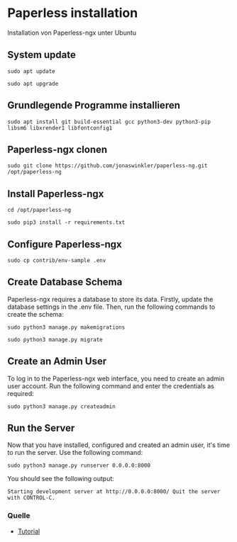 # Paperless installation
Installation von Paperless-ngx unter Ubuntu

## System update
```
sudo apt update

sudo apt upgrade
```

## Grundlegende Programme installieren
```
sudo apt install git build-essential gcc python3-dev python3-pip libsm6 libxrender1 libfontconfig1
```

## Paperless-ngx clonen
```
sudo git clone https://github.com/jonaswinkler/paperless-ng.git /opt/paperless-ng
```

## Install Paperless-ngx
```
cd /opt/paperless-ng

sudo pip3 install -r requirements.txt
```

## Configure Paperless-ngx
```
sudo cp contrib/env-sample .env
```
## Create Database Schema

Paperless-ngx requires a database to store its data. Firstly, update the database settings in the .env file. Then, run the following commands to create the schema:
```
sudo python3 manage.py makemigrations

sudo python3 manage.py migrate
```

## Create an Admin User

To log in to the Paperless-ngx web interface, you need to create an admin user account. Run the following command and enter the credentials as required:

```
sudo python3 manage.py createadmin
```

## Run the Server

Now that you have installed, configured and created an admin user, it's time to run the server. Use the following command:

```
sudo python3 manage.py runserver 0.0.0.0:8000
```
You should see the following output:
```
Starting development server at http://0.0.0.0:8000/ Quit the server with CONTROL-C.
```

### Quelle
+ [Tutorial](https://ipv6.rs/tutorial/Ubuntu_Server_Latest/Paperless-ngx/)
